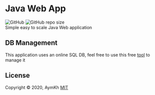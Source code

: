 # Java Web App
![GitHub](https://img.shields.io/github/license/aymkh/java-web-app-101?style=for-the-badge)
![GitHub repo size](https://img.shields.io/github/repo-size/aymkh/java-web-app-101?style=for-the-badge)  
Simple easy to scale Java Web application  

## DB Management  
This application uses an online SQL DB, feel free to use this free [tool](https://github.com/AymKh/mini-db-manager) to manage it



## License
Copyright © 2020, AymKh [MIT](LICENSE)

